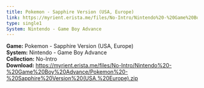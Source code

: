 ```yaml
---
title: Pokemon - Sapphire Version (USA, Europe)
link: https://myrient.erista.me/files/No-Intro/Nintendo%20-%20Game%20Boy%20Advance/Pokemon%20-%20Sapphire%20Version%20(USA,%20Europe).zip
type: single1
System: Nintendo - Game Boy Advance
---
```

<b>Game:</b> Pokemon - Sapphire Version (USA, Europe)<br>
<b>System:</b> Nintendo - Game Boy Advance<br>
<b>Collection:</b> No-Intro<br>
<b>Download:</b> https://myrient.erista.me/files/No-Intro/Nintendo%20-%20Game%20Boy%20Advance/Pokemon%20-%20Sapphire%20Version%20(USA,%20Europe).zip